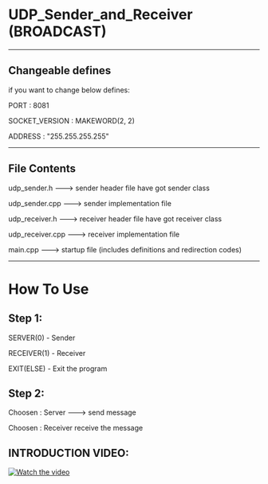 # UDP_Sender_and_Receiver (BROADCAST)
------------------------------------
## Changeable defines
if you want to change below defines:

PORT : 8081

SOCKET_VERSION : MAKEWORD(2, 2)

ADDRESS : "255.255.255.255"

------------------------------------
## File Contents
udp_sender.h      ---> sender header file have got sender class

udp_sender.cpp    ---> sender implementation file

udp_receiver.h    ---> receiver header file have got receiver class

udp_receiver.cpp  ---> receiver implementation file

main.cpp          ---> startup file (includes definitions and redirection codes)

------------------------------------

# How To Use

## Step 1:

SERVER(0) - Sender

RECEIVER(1) - Receiver

EXIT(ELSE) - Exit the program

## Step 2:

Choosen : Server ---> send message

Choosen : Receiver receive the message

## INTRODUCTION VIDEO:

[![Watch the video](https://github.com/user-attachments/assets/65647584-f1b1-43c8-bf65-d8581a58c447)]([intro.mp4](https://github.com/user-attachments/assets/65647584-f1b1-43c8-bf65-d8581a58c447))






